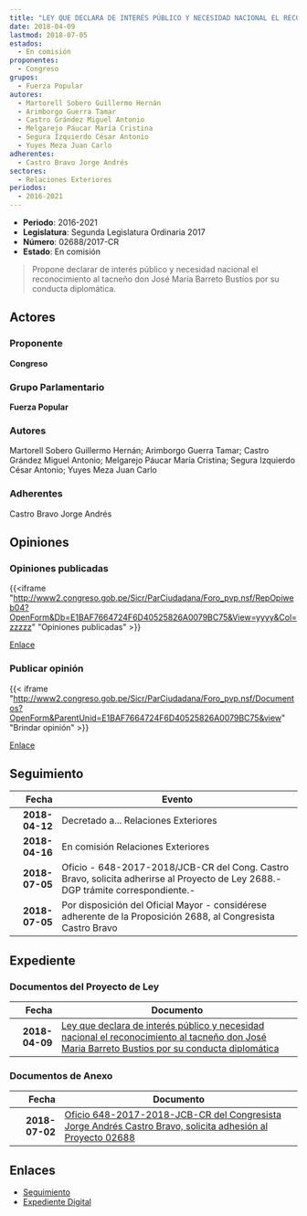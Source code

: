 ```yaml
---
title: "LEY QUE DECLARA DE INTERÉS PÚBLICO Y NECESIDAD NACIONAL EL RECONOCIMIENTO AL TACNEÑO DON JOSÉ MARÍA BARRETO BUSTÍOS POR SU CONDUCTA DIPLOMÁTICA"
date: 2018-04-09
lastmod: 2018-07-05
estados: 
  - En comisión
proponentes: 
  - Congreso
grupos: 
  - Fuerza Popular
autores: 
  - Martorell Sobero Guillermo Hernán
  - Arimborgo Guerra Tamar
  - Castro Grández Miguel Antonio
  - Melgarejo Páucar María Cristina
  - Segura Izquierdo César Antonio
  - Yuyes Meza Juan Carlo
adherentes: 
  - Castro Bravo Jorge Andrés
sectores: 
  - Relaciones Exteriores
periodos: 
  - 2016-2021
---
```


- **Periodo**: 2016-2021
- **Legislatura**: Segunda Legislatura Ordinaria 2017
- **Número**: 02688/2017-CR
- **Estado**: En comisión

> Propone declarar de interés público y necesidad nacional el reconocimiento al tacneño don José María Barreto Bustíos por su conducta diplomática.


## Actores

### Proponente

**Congreso**

### Grupo Parlamentario

**Fuerza Popular**

### Autores

Martorell Sobero Guillermo Hernán; Arimborgo Guerra Tamar; Castro Grández Miguel Antonio; Melgarejo Páucar María Cristina; Segura Izquierdo César Antonio; Yuyes Meza Juan Carlo

### Adherentes

Castro Bravo Jorge Andrés


## Opiniones

### Opiniones publicadas

{{<iframe "http://www2.congreso.gob.pe/Sicr/ParCiudadana/Foro_pvp.nsf/RepOpiweb04?OpenForm&Db=E1BAF7664724F6D40525826A0079BC75&View=yyyy&Col=zzzzz" "Opiniones publicadas" >}}

[Enlace](http://www2.congreso.gob.pe/Sicr/ParCiudadana/Foro_pvp.nsf/RepOpiweb04?OpenForm&Db=E1BAF7664724F6D40525826A0079BC75&View=yyyy&Col=zzzzz)
### Publicar opinión

{{< iframe "http://www2.congreso.gob.pe/Sicr/ParCiudadana/Foro_pvp.nsf/Documentos?OpenForm&ParentUnid=E1BAF7664724F6D40525826A0079BC75&view" "Brindar opinión" >}}

[Enlace](http://www2.congreso.gob.pe/Sicr/ParCiudadana/Foro_pvp.nsf/Documentos?OpenForm&ParentUnid=E1BAF7664724F6D40525826A0079BC75&view)

## Seguimiento

| Fecha | Evento |
|------:|--------|
| **2018-04-12** | Decretado a... Relaciones Exteriores|
| **2018-04-16** | En comisión Relaciones Exteriores|
| **2018-07-05** | Oficio - 648-2017-2018/JCB-CR del Cong. Castro Bravo, solicita adherirse al Proyecto de Ley 2688.-DGP trámite correspondiente.-|
| **2018-07-05** | Por disposición del Oficial Mayor - considérese adherente de la Proposición 2688, al Congresista Castro Bravo|


## Expediente


### Documentos del Proyecto de Ley

| Fecha | Documento |
|------:|--------|
| **2018-04-09** | [Ley que declara de interés público y necesidad nacional el reconocimiento al tacneño don José Maria Barreto Bustios por su conducta diplomática](http://www.leyes.congreso.gob.pe/Documentos/2016_2021/Proyectos_de_Ley_y_de_Resoluciones_Legislativas/PL0268820180409.pdf) |

### Documentos de Anexo

| Fecha | Documento |
|------:|--------|
| **2018-07-02** | [Oficio 648-2017-2018-JCB-CR del Congresista Jorge Andrés Castro Bravo, solicita adhesión al Proyecto 02688](http://www.leyes.congreso.gob.pe/Documentos/2016_2021/Oficios/Congresistas/OFICIO-648-2017-2018-JCB-CR.pdf) |

## Enlaces 

- [Seguimiento](http://www2.congreso.gob.pe/Sicr/TraDocEstProc/CLProLey2016.nsf/f7fff46988ca05b1052578e100829cc7/b4c3cdf491f87e280525826a00744479?OpenDocument)
- [Expediente Digital](http://www2.congreso.gob.pe/Sicr/TraDocEstProc/CLProLey2016.nsf/f7fff46988ca05b1052578e100829cc7/b4c3cdf491f87e280525826a00744479?OpenDocument&Click=05257FB7005EB655.eb71d0cf91d8294e05256cdf006b5706/$Body/0.1C6C)
